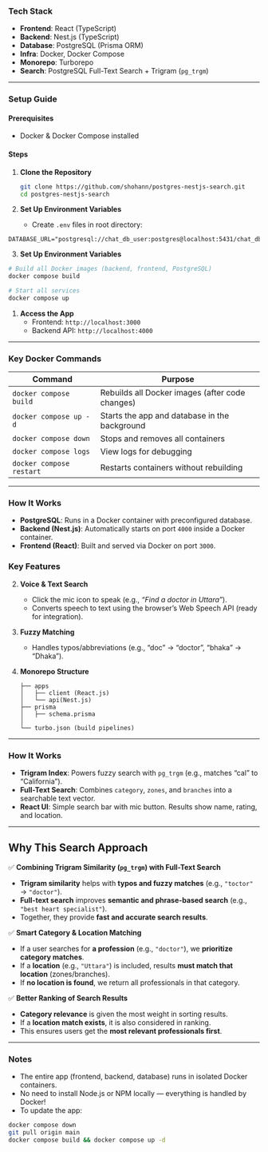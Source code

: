 ### **Tech Stack**

- **Frontend**: React (TypeScript)
- **Backend**: Nest.js (TypeScript)
- **Database**: PostgreSQL (Prisma ORM)
- **Infra**: Docker, Docker Compose
- **Monorepo**: Turborepo
- **Search**: PostgreSQL Full-Text Search + Trigram (`pg_trgm`)

---

### **Setup Guide**

#### **Prerequisites**

- Docker & Docker Compose installed

#### **Steps**

1. **Clone the Repository**

   ```bash
   git clone https://github.com/shohann/postgres-nestjs-search.git
   cd postgres-nestjs-search
   ```

2. **Set Up Environment Variables**
   - Create `.env` files in root directory:

```
DATABASE_URL="postgresql://chat_db_user:postgres@localhost:5431/chat_db"
```

3.  **Set Up Environment Variables**

```bash
# Build all Docker images (backend, frontend, PostgreSQL)
docker compose build

# Start all services
docker compose up
```

1. **Access the App**
   - Frontend: `http://localhost:3000`
   - Backend API: `http://localhost:4000`

---

### **Key Docker Commands**

| Command                  | Purpose                                         |
| ------------------------ | ----------------------------------------------- |
| `docker compose build`   | Rebuilds all Docker images (after code changes) |
| `docker compose up -d`   | Starts the app and database in the background   |
| `docker compose down`    | Stops and removes all containers                |
| `docker compose logs`    | View logs for debugging                         |
| `docker compose restart` | Restarts containers without rebuilding          |

---

### **How It Works**

- **PostgreSQL**: Runs in a Docker container with preconfigured database.
- **Backend (Nest.js)**: Automatically starts on port `4000` inside a Docker container.
- **Frontend (React)**: Built and served via Docker on port `3000`.

### **Key Features**

2. **Voice & Text Search**

   - Click the mic icon to speak (e.g., _“Find a doctor in Uttara”_).
   - Converts speech to text using the browser’s Web Speech API (ready for integration).

3. **Fuzzy Matching**

   - Handles typos/abbreviations (e.g., “doc” → “doctor”, “bhaka” → “Dhaka”).

4. **Monorepo Structure**
   ```
   ├── apps
   │   ├── client (React.js)
   │   └── api(Nest.js)
   ├── prisma
   │   ├── schema.prisma
   │
   └── turbo.json (build pipelines)
   ```

---

### **How It Works**

- **Trigram Index**: Powers fuzzy search with `pg_trgm` (e.g., matches “cal” to “California”).
- **Full-Text Search**: Combines `category`, `zones`, and `branches` into a searchable text vector.
- **React UI**: Simple search bar with mic button. Results show name, rating, and location.

---

## **Why This Search Approach**

✅ **Combining Trigram Similarity (`pg_trgm`) with Full-Text Search**

- **Trigram similarity** helps with **typos and fuzzy matches** (e.g., `"toctor"` → `"doctor"`).
- **Full-text search** improves **semantic and phrase-based search** (e.g., `"best heart specialist"`).
- Together, they provide **fast and accurate search results**.

✅ **Smart Category & Location Matching**

- If a user searches for **a profession** (e.g., `"doctor"`), we **prioritize category matches**.
- If a **location** (e.g., `"Uttara"`) is included, results **must match that location** (zones/branches).
- If **no location is found**, we return all professionals in that category.

✅ **Better Ranking of Search Results**

- **Category relevance** is given the most weight in sorting results.
- If a **location match exists**, it is also considered in ranking.
- This ensures users get the **most relevant professionals first**.

---

### **Notes**

- The entire app (frontend, backend, database) runs in isolated Docker containers.
- No need to install Node.js or NPM locally — everything is handled by Docker!
- To update the app:

```bash
docker compose down
git pull origin main
docker compose build && docker compose up -d
```
